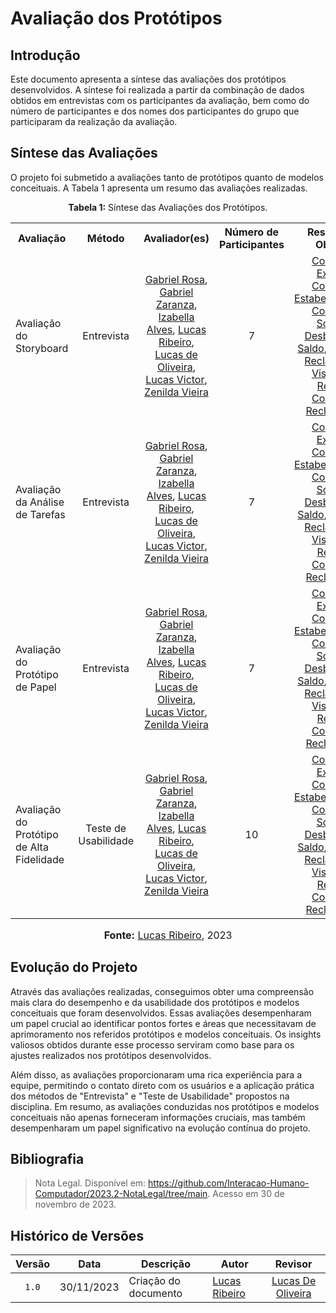 # Avaliação dos Protótipos

## Introdução

Este documento apresenta a síntese das avaliações dos protótipos desenvolvidos. A síntese foi realizada a partir da combinação de dados obtidos em entrevistas com os participantes da avaliação, bem como do número de participantes e dos nomes dos participantes do grupo que participaram da realização da avaliação.

## Síntese das Avaliações

O projeto foi submetido a avaliações tanto de protótipos quanto de modelos conceituais. A Tabela 1 apresenta um resumo das avaliações realizadas.

<div align="center">
<p><b>Tabela 1:</b> Síntese das Avaliações dos Protótipos.</p>

<table>
  <tr align="center">
    <th>Avaliação</th>
    <th>Método</th>
    <th>Avaliador(es)</th>
    <th>Número de Participantes</th>
    <th>Resultados Obtidos</th>
  </tr>
  <tr>
    <td>Avaliação do Storyboard	</td>
    <td align="center">Entrevista</td>
    <td align="center"><a href="https://github.com/gabrielrosa09">Gabriel Rosa</a>,
    <a href="https://github.com/GZaranza">Gabriel Zaranza</a>,
    <a href="https://github.com/izabellaalves">Izabella Alves</a>,
    <a href="https://github.com/lucassouzs">Lucas Ribeiro</a>,
    <a href="https://github.com/LucasOliveiraDiasMarquesFerreira">Lucas de Oliveira</a>,
    <a href="https://github.com/Lucas13032003">Lucas Victor</a>,
    <a href="https://github.com/zenildavieira">Zenilda Vieira</a></td>
    <td align="center">7</td>
    <td align="center"><a href="https://interacao-humano-computador.github.io/2023.2-NotaLegal/design-avaliacao-desenvolvimento%20II/relatos%20dos%20resultados%20-%20storyboard/consultar_extrato/">Consultar Extrato</a>,
    <a href="https://interacao-humano-computador.github.io/2023.2-NotaLegal/design-avaliacao-desenvolvimento%20II/relatos%20dos%20resultados%20-%20storyboard/consultar-estabelecimento/">Consultar Estabelecimento</a>,
    <a href="https://interacao-humano-computador.github.io/2023.2-NotaLegal/design-avaliacao-desenvolvimento%20II/relatos%20dos%20resultados%20-%20storyboard/consultar-sorteio/">Consultar Sorteio</a>,
    <a href="https://interacao-humano-computador.github.io/2023.2-NotaLegal/design-avaliacao-desenvolvimento%20II/relatos%20dos%20resultados%20-%20storyboard/desbloquear_saldo/">Desbloquear Saldo</a>,
    <a href="https://interacao-humano-computador.github.io/2023.2-NotaLegal/design-avaliacao-desenvolvimento%20II/relatos%20dos%20resultados%20-%20storyboard/registrar_reclama%C3%A7%C3%A3o/">Registrar Reclamação</a>,
      <a href="https://interacao-humano-computador.github.io/2023.2-NotaLegal/design-avaliacao-desenvolvimento%20II/relatos%20dos%20resultados%20-%20storyboard/visualizar_recibo/">Visualizar Recibo</a>,
    <a href="https://interacao-humano-computador.github.io/2023.2-NotaLegal/design-avaliacao-desenvolvimento%20II/relatos%20dos%20resultados%20-%20storyboard/consultar-reclama%C3%A7%C3%A3o/">Consultar Reclamação</a></td>
  </tr>
  <tr>
    <td>Avaliação da Análise de Tarefas	</td>
    <td align="center">Entrevista</td>
    <td align="center"><a href="https://github.com/gabrielrosa09">Gabriel Rosa</a>,
    <a href="https://github.com/GZaranza">Gabriel Zaranza</a>,
    <a href="https://github.com/izabellaalves">Izabella Alves</a>,
    <a href="https://github.com/lucassouzs">Lucas Ribeiro</a>,
    <a href="https://github.com/LucasOliveiraDiasMarquesFerreira">Lucas de Oliveira</a>,
    <a href="https://github.com/Lucas13032003">Lucas Victor</a>,
    <a href="https://github.com/zenildavieira">Zenilda Vieira</a></td>
    <td align="center">7</td>
    <td align="center"><a href="https://interacao-humano-computador.github.io/2023.2-NotaLegal/design-avaliacao-desenvolvimento%20II/relatos%20dos%20resultados%20-%20analise%20de%20tarefas/consultar_extrato/">Consultar Extrato</a>,
    <a href="https://interacao-humano-computador.github.io/2023.2-NotaLegal/design-avaliacao-desenvolvimento%20II/relatos%20dos%20resultados%20-%20analise%20de%20tarefas/consultar-estabelecimento/">Consultar Estabelecimento</a>,
    <a href="https://interacao-humano-computador.github.io/2023.2-NotaLegal/design-avaliacao-desenvolvimento%20II/relatos%20dos%20resultados%20-%20analise%20de%20tarefas/consultar-sorteio/">Consultar Sorteio</a>,
    <a href="https://interacao-humano-computador.github.io/2023.2-NotaLegal/design-avaliacao-desenvolvimento%20II/relatos%20dos%20resultados%20-%20analise%20de%20tarefas/desbloquear_saldo/">Desbloquear Saldo</a>,
    <a href="https://interacao-humano-computador.github.io/2023.2-NotaLegal/design-avaliacao-desenvolvimento%20II/relatos%20dos%20resultados%20-%20analise%20de%20tarefas/registrar_reclamacao/">Registrar Reclamação</a>,
    <a href="https://interacao-humano-computador.github.io/2023.2-NotaLegal/design-avaliacao-desenvolvimento%20II/relatos%20dos%20resultados%20-%20analise%20de%20tarefas/visualizar_recibo/">Visualizar Recibo</a>,
    <a href="https://interacao-humano-computador.github.io/2023.2-NotaLegal/design-avaliacao-desenvolvimento%20II/relatos%20dos%20resultados%20-%20analise%20de%20tarefas/consultar-reclama%C3%A7%C3%A3o/">Consultar Reclamação</a></td>
  </tr>
  <tr>
    <td>Avaliação do Protótipo de Papel	</td>
    <td align="center">Entrevista</td>
    <td align="center"><a href="https://github.com/gabrielrosa09">Gabriel Rosa</a>,
    <a href="https://github.com/GZaranza">Gabriel Zaranza</a>,
    <a href="https://github.com/izabellaalves">Izabella Alves</a>,
    <a href="https://github.com/lucassouzs">Lucas Ribeiro</a>,
    <a href="https://github.com/LucasOliveiraDiasMarquesFerreira">Lucas de Oliveira</a>,
    <a href="https://github.com/Lucas13032003">Lucas Victor</a>,
    <a href="https://github.com/zenildavieira">Zenilda Vieira</a></td>
    <td align="center">7</td>
    <td align="center"><a href="https://interacao-humano-computador.github.io/2023.2-NotaLegal/design-avaliacao-desenvolvimento%20III/resultados-prototipo-papel/consultar-extrato/">Consultar Extrato</a>,
    <a href="https://interacao-humano-computador.github.io/2023.2-NotaLegal/design-avaliacao-desenvolvimento%20III/resultados-prototipo-papel/consultar-estabelecimento/">Consultar Estabelecimento</a>,
    <a href="https://interacao-humano-computador.github.io/2023.2-NotaLegal/design-avaliacao-desenvolvimento%20III/resultados-prototipo-papel/consultar-sorteio/">Consultar Sorteio</a>,
    <a href="https://interacao-humano-computador.github.io/2023.2-NotaLegal/design-avaliacao-desenvolvimento%20III/resultados-prototipo-papel/desbloquear_saldo/">Desbloquear Saldo</a>,
    <a href="https://interacao-humano-computador.github.io/2023.2-NotaLegal/design-avaliacao-desenvolvimento%20III/resultados-prototipo-papel/registrar_reclama%C3%A7%C3%A3o/">Registrar Reclamação</a>,
    <a href="https://interacao-humano-computador.github.io/2023.2-NotaLegal/design-avaliacao-desenvolvimento%20III/resultados-prototipo-papel/visualizar-recibo/">Visualizar Recibo</a>,
    <a href="https://interacao-humano-computador.github.io/2023.2-NotaLegal/design-avaliacao-desenvolvimento%20III/resultados-prototipo-papel/consultar-reclamacao/">Consultar Reclamação</a></td>
  </tr>
  <tr>
    <td>Avaliação do Protótipo de Alta Fidelidade	</td>
    <td align="center">Teste de Usabilidade	</td>
    <td align="center"><a href="https://github.com/gabrielrosa09">Gabriel Rosa</a>,
    <a href="https://github.com/GZaranza">Gabriel Zaranza</a>,
    <a href="https://github.com/izabellaalves">Izabella Alves</a>,
    <a href="https://github.com/lucassouzs">Lucas Ribeiro</a>,
    <a href="https://github.com/LucasOliveiraDiasMarquesFerreira">Lucas de Oliveira</a>,
    <a href="https://github.com/Lucas13032003">Lucas Victor</a>,
    <a href="https://github.com/zenildavieira">Zenilda Vieira</a></td>
    <td align="center">10</td>
    <td align="center"><a href="https://interacao-humano-computador.github.io/2023.2-NotaLegal/design-avaliacao-desenvolvimento%20IV/relato-prototipo-de-alta-fidelidade/consultar-extrato/">Consultar Extrato</a>,
    <a href="https://interacao-humano-computador.github.io/2023.2-NotaLegal/design-avaliacao-desenvolvimento%20IV/relato-prototipo-de-alta-fidelidade/consultar-estabelecimento/">Consultar Estabelecimento</a>,
    <a href="https://interacao-humano-computador.github.io/2023.2-NotaLegal/design-avaliacao-desenvolvimento%20IV/relato-prototipo-de-alta-fidelidade/consultar-sorteio/">Consultar Sorteio</a>,
    <a href="https://interacao-humano-computador.github.io/2023.2-NotaLegal/design-avaliacao-desenvolvimento%20IV/relato-prototipo-de-alta-fidelidade/desbloquear_saldo/">Desbloquear Saldo</a>,
    <a href="https://interacao-humano-computador.github.io/2023.2-NotaLegal/design-avaliacao-desenvolvimento%20IV/relato-prototipo-de-alta-fidelidade/registrar_reclama%C3%A7%C3%A3o/">Registrar Reclamação</a>,
    <a href="https://interacao-humano-computador.github.io/2023.2-NotaLegal/design-avaliacao-desenvolvimento%20IV/relato-prototipo-de-alta-fidelidade/visualizar_recibo/">Visualizar Recibo</a>,
    <a href="https://interacao-humano-computador.github.io/2023.2-NotaLegal/design-avaliacao-desenvolvimento%20IV/relato-prototipo-de-alta-fidelidade/consultar-reclamacao/">Consultar Reclamação</a></td>
  </tr>
</table>

<font size="3"><p style="text-align: center"><b>Fonte:</b> <a href="https://github.com/lucassouzs">Lucas Ribeiro</a>, 2023</p></font>
</div>

## Evolução do Projeto

Através das avaliações realizadas, conseguimos obter uma compreensão mais clara do desempenho e da usabilidade dos protótipos e modelos conceituais que foram desenvolvidos. Essas avaliações desempenharam um papel crucial ao identificar pontos fortes e áreas que necessitavam de aprimoramento nos referidos protótipos e modelos conceituais. Os insights valiosos obtidos durante esse processo serviram como base para os ajustes realizados nos protótipos desenvolvidos.

Além disso, as avaliações proporcionaram uma rica experiência para a equipe, permitindo o contato direto com os usuários e a aplicação prática dos métodos de "Entrevista" e "Teste de Usabilidade" propostos na disciplina. Em resumo, as avaliações conduzidas nos protótipos e modelos conceituais não apenas forneceram informações cruciais, mas também desempenharam um papel significativo na evolução contínua do projeto.

## Bibliografia

> Nota Legal. Disponível em: https://github.com/Interacao-Humano-Computador/2023.2-NotaLegal/tree/main. Acesso em 30 de novembro de 2023.

## Histórico de Versões

| Versão | Data   | Descrição     | Autor     |  Revisor        |
| :----: | ------ | ------------- | --------- | :-------------: |
| `1.0`  | 30/11/2023 | Criação do documento | [Lucas Ribeiro](https://github.com/lucassouzs)  |  [Lucas De Oliveira](https://github.com/LucasOliveiraDiasMarquesFerreira)  |
